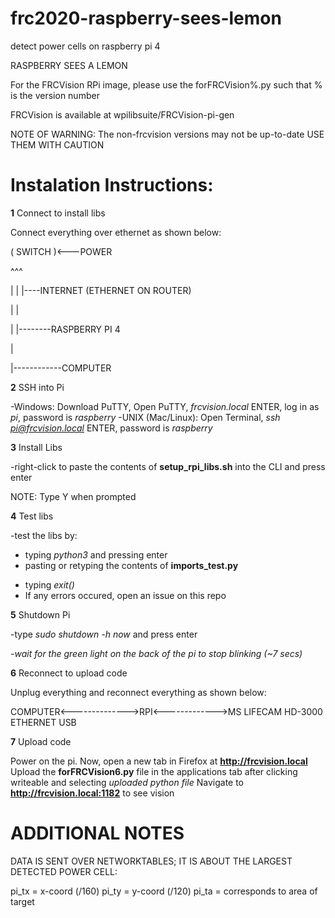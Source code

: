 # frc2020-raspberry-sees-lemon
detect power cells on raspberry pi 4

RASPBERRY SEES A LEMON

For the FRCVision RPi image, please use the forFRCVision%.py
such that % is the version number

FRCVision is available at wpilibsuite/FRCVision-pi-gen

NOTE OF WARNING:
The non-frcvision versions may not be up-to-date USE THEM WITH CAUTION

# Instalation Instructions:

**1** Connect to install libs

Connect everything over ethernet as shown below:

( SWITCH )<---POWER

^^^

| | |----INTERNET (ETHERNET ON ROUTER)

| |

| |--------RASPBERRY PI 4

|

|------------COMPUTER

**2** SSH into Pi

-Windows: Download PuTTY, Open PuTTY, *frcvision.local* ENTER, log in as *pi*, password is *raspberry*
-UNIX (Mac/Linux): Open Terminal, *ssh pi@frcvision.local* ENTER, password is *raspberry*

**3** Install Libs

-right-click to paste the contents of **setup_rpi_libs.sh** into the CLI and press enter

NOTE: Type Y when prompted

**4** Test libs

-test the libs by:

* typing *python3* and pressing enter
* pasting or retyping the contents of **imports_test.py**
- typing *exit()*
- If any errors occured, open an issue on this repo
   
**5** Shutdown Pi

-type *sudo shutdown -h now* and press enter

-*wait for the green light on the back of the pi to stop blinking (~7 secs)*

**6** Reconnect to upload code

Unplug everything and reconnect everything as shown below:

COMPUTER<-------------->RPI<------------->MS LIFECAM HD-3000
            ETHERNET             USB

**7** Upload code

Power on the pi. 
Now, open a new tab in Firefox at **http://frcvision.local**
Upload the **forFRCVision6.py** file in the applications tab after clicking writeable and selecting *uploaded python file*
Navigate to **http://frcvision.local:1182** to see vision


# ADDITIONAL NOTES

DATA IS SENT OVER NETWORKTABLES; IT IS ABOUT THE LARGEST DETECTED POWER CELL:

pi_tx = x-coord (/160)
pi_ty = y-coord (/120)
pi_ta = corresponds to area of target
